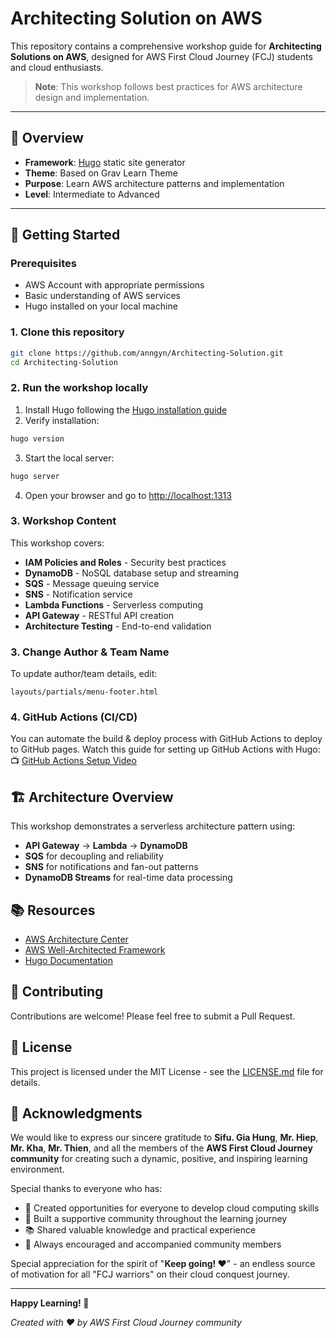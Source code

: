 # Architecting Solution on AWS

This repository contains a comprehensive workshop guide for **Architecting Solutions on AWS**, designed for AWS First Cloud Journey (FCJ) students and cloud enthusiasts.

> **Note**: This workshop follows best practices for AWS architecture design and implementation.

---

## 📌 Overview

- **Framework**: [Hugo](https://gohugo.io/) static site generator
- **Theme**: Based on Grav Learn Theme
- **Purpose**: Learn AWS architecture patterns and implementation
- **Level**: Intermediate to Advanced

---

## 🚀 Getting Started

### Prerequisites

- AWS Account with appropriate permissions
- Basic understanding of AWS services
- Hugo installed on your local machine

### 1. Clone this repository

```bash
git clone https://github.com/anngyn/Architecting-Solution.git
cd Architecting-Solution
```

### 2. Run the workshop locally

1. Install Hugo following the [Hugo installation guide](https://gohugo.io/installation/)
2. Verify installation:

```bash
hugo version
```

3. Start the local server:

```bash
hugo server
```

4. Open your browser and go to [http://localhost:1313](http://localhost:1313)

### 3. Workshop Content

This workshop covers:

- **IAM Policies and Roles** - Security best practices
- **DynamoDB** - NoSQL database setup and streaming
- **SQS** - Message queuing service
- **SNS** - Notification service
- **Lambda Functions** - Serverless computing
- **API Gateway** - RESTful API creation
- **Architecture Testing** - End-to-end validation

### 3. Change Author & Team Name

To update author/team details, edit:

```
layouts/partials/menu-footer.html
```

### 4. GitHub Actions (CI/CD)

You can automate the build & deploy process with GitHub Actions to deploy to GitHub pages.
Watch this guide for setting up GitHub Actions with Hugo:
📺 [GitHub Actions Setup Video](https://www.youtube.com/watch?v=IlxlD-BWI88)

## 🏗️ Architecture Overview

This workshop demonstrates a serverless architecture pattern using:

- **API Gateway** → **Lambda** → **DynamoDB**
- **SQS** for decoupling and reliability
- **SNS** for notifications and fan-out patterns
- **DynamoDB Streams** for real-time data processing

## 📚 Resources

- [AWS Architecture Center](https://aws.amazon.com/architecture/)
- [AWS Well-Architected Framework](https://aws.amazon.com/architecture/well-architected/)
- [Hugo Documentation](https://gohugo.io/documentation/)

## 🤝 Contributing

Contributions are welcome! Please feel free to submit a Pull Request.

## 📄 License

This project is licensed under the MIT License - see the [LICENSE.md](LICENSE.md) file for details.

## 🙏 Acknowledgments

We would like to express our sincere gratitude to **Sifu. Gia Hung**, **Mr. Hiep**, **Mr. Kha**, **Mr. Thien**, and all the members of the **AWS First Cloud Journey community** for creating such a dynamic, positive, and inspiring learning environment.

Special thanks to everyone who has:

- 🌟 Created opportunities for everyone to develop cloud computing skills
- 🤝 Built a supportive community throughout the learning journey
- 📚 Shared valuable knowledge and practical experience
- 💪 Always encouraged and accompanied community members

Special appreciation for the spirit of "**Keep going! ❤️**" - an endless source of motivation for all "FCJ warriors" on their cloud conquest journey.

---

**Happy Learning! 🚀**

_Created with ❤️ by AWS First Cloud Journey community_
